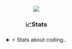 <div align="center">
  
<p align="center">
  <img src="https://lanyard.cnrad.dev/api/1018290650602553364" />
</p>

### 📈Stats
<details>
    <summary> ⚡ Stats about coding.. </> </summary>
    <br/>

<!--START_SECTION:waka-->
![Code Time](http://img.shields.io/badge/Code%20Time-8%20hrs%202%20mins-blue)

![Profile Views](http://img.shields.io/badge/Profile%20Views-111-blue)

**🐱 My GitHub Data** 

> 📦 729.5 kB Used in GitHub's Storage 
 > 
> 💼 Opted to Hire
 > 
> 📜 6 Public Repositories 
 > 
> 🔑 14 Private Repositories 
 > 
**I'm a Night 🦉** 

```text
🌞 Morning                34 commits          ██░░░░░░░░░░░░░░░░░░░░░░░   07.61 % 
🌆 Daytime                183 commits         ██████████░░░░░░░░░░░░░░░   40.94 % 
🌃 Evening                187 commits         ██████████░░░░░░░░░░░░░░░   41.83 % 
🌙 Night                  43 commits          ██░░░░░░░░░░░░░░░░░░░░░░░   09.62 % 
```
📅 **I'm Most Productive on Sunday** 

```text
Monday                   21 commits          █░░░░░░░░░░░░░░░░░░░░░░░░   04.70 % 
Tuesday                  55 commits          ███░░░░░░░░░░░░░░░░░░░░░░   12.30 % 
Wednesday                83 commits          █████░░░░░░░░░░░░░░░░░░░░   18.57 % 
Thursday                 71 commits          ████░░░░░░░░░░░░░░░░░░░░░   15.88 % 
Friday                   46 commits          ███░░░░░░░░░░░░░░░░░░░░░░   10.29 % 
Saturday                 71 commits          ████░░░░░░░░░░░░░░░░░░░░░   15.88 % 
Sunday                   100 commits         ██████░░░░░░░░░░░░░░░░░░░   22.37 % 
```


📊 **This Week I Spent My Time On** 

```text
🕑︎ Time Zone: Europe/Berlin

💬 Programming Languages: 
JavaScript               2 hrs 22 mins       ███████████░░░░░░░░░░░░░░   44.91 % 
Lua                      1 hr 58 mins        █████████░░░░░░░░░░░░░░░░   37.29 % 
JSON                     15 mins             █░░░░░░░░░░░░░░░░░░░░░░░░   04.79 % 
EJS                      12 mins             █░░░░░░░░░░░░░░░░░░░░░░░░   03.79 % 
Bash                     7 mins              █░░░░░░░░░░░░░░░░░░░░░░░░   02.51 % 

🔥 Editors: 
VS Code                  5 hrs 17 mins       █████████████████████████   100.00 % 

🐱‍💻 Projects: 
acp.illusionrp.ro        2 hrs 6 mins        ██████████░░░░░░░░░░░░░░░   39.86 % 
resources                1 hr 12 mins        ██████░░░░░░░░░░░░░░░░░░░   22.79 % 
[gamemode]               45 mins             ████░░░░░░░░░░░░░░░░░░░░░   14.41 % 
sql.services             35 mins             ███░░░░░░░░░░░░░░░░░░░░░░   11.28 % 
[DL]-Arcus_v1.3          16 mins             █░░░░░░░░░░░░░░░░░░░░░░░░   05.20 % 

💻 Operating System: 
Windows                  5 hrs 17 mins       █████████████████████████   100.00 % 
```

**I Mostly Code in JavaScript** 

```text
JavaScript               5 repos             ████████░░░░░░░░░░░░░░░░░   31.25 % 
Lua                      3 repos             █████░░░░░░░░░░░░░░░░░░░░   18.75 % 
Python                   3 repos             █████░░░░░░░░░░░░░░░░░░░░   18.75 % 
TypeScript               2 repos             ███░░░░░░░░░░░░░░░░░░░░░░   12.50 % 
HTML                     1 repo              ██░░░░░░░░░░░░░░░░░░░░░░░   06.25 % 
```




 Last Updated on 01/06/2024 18:37:59 UTC
<!--END_SECTION:waka-->
</details>
